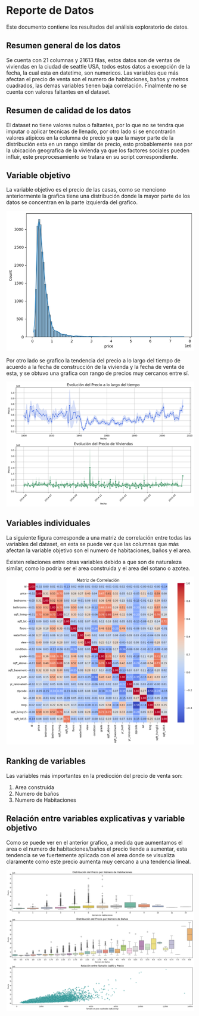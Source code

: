 # Reporte de Datos

Este documento contiene los resultados del análisis exploratorio de datos.

## Resumen general de los datos

Se cuenta con 21 columnas y 21613 filas, estos datos son de ventas de viviendas en la ciudad de seattle USA, todos estos datos a excepción de la fecha, la cual esta en datetime, son numericos. Las variables que más afectan el precio de venta son el numero de habitaciones, baños y metros cuadrados, las demas variables tienen baja correlación. Finalmente no se cuenta con valores faltantes en el dataset.

## Resumen de calidad de los datos

El dataset no tiene valores nulos o faltantes, por lo que no se tendra que imputar o aplicar tecnicas de llenado, por otro lado si se encontrarón valores atipicos en la columna de precio ya que la mayor parte de la distribución esta en un rango similar de precio, esto probablemente sea por la ubicación geografica de la vivienda ya que los factores sociales pueden influir, este preprocesamiento se tratara en su script correspondiente.

## Variable objetivo

La variable objetivo es el precio de las casas, como se menciono anteriormente la grafica tiene una distribución donde la mayor parte de los datos se concentran en la parte izquierda del grafico.

![alt text](image.png)

Por otro lado se grafico la tendencia del precio a lo largo del tiempo de acuerdo a la fecha de construcción de la vivienda y la fecha de venta de esta, y se obtuvo una grafica con rango de precios muy cercanos entre sí.

![alt text](image-1.png)

## Variables individuales

La siguiente figura corresponde a una matriz de correlación entre todas las variables del dataset, en esta se puede ver que las columnas que más afectan la variable objetivo son el numero de habitaciones, baños y el area.

Existen relaciones entre otras variables debido a que son de naturaleza similar, como lo podria ser el area construida y el area del sotano o azotea.

![alt text](image-2.png)

## Ranking de variables

Las variables más importantes en la predicción del precio de venta son:

1. Area construida
2. Numero de baños
3. Numero de Habitaciones

## Relación entre variables explicativas y variable objetivo

Como se puede ver en el anterior grafico, a medida que aumentamos el area o el numero de habitaciones/baños el precio tiende a aumentar, esta tendencia se ve fuertemente aplicada con el area donde se visualiza claramente como este precio aumenta muy cercano a una tendencia lineal.


![alt text](image-3.png)
